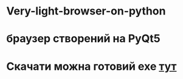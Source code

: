 # Very-light-browser-on-python

# браузер створений на PyQt5

# Скачати можна готовий exe [тут](https://drive.google.com/file/d/1ZR5b_ZFE5ttU72zst2u8l80PvyPqCXbn/view?usp=sharing)


